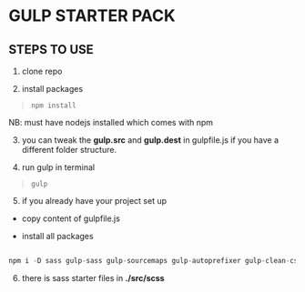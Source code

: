 # GULP STARTER PACK

## STEPS TO USE

1. clone repo

2. install packages

> `npm install`

NB: must have nodejs installed which comes with npm

3. you can tweak the **gulp.src** and **gulp.dest** in gulpfile.js if you have a different folder structure.

4. run gulp in terminal

> `gulp`

5. if you already have your project set up

- copy content of gulpfile.js

- install all packages

```javascript

npm i -D sass gulp-sass gulp-sourcemaps gulp-autoprefixer gulp-clean-css gulp-terser

```

6. there is sass starter files in **./src/scss**
